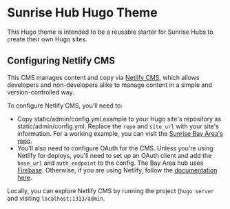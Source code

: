 # Sunrise Hub Hugo Theme

This Hugo theme is intended to be a reusable starter for Sunrise Hubs to create their own Hugo sites.

## Configuring Netlify CMS

This CMS manages content and copy via [Netlify CMS](https://www.netlifycms.org/), which allows developers and non-developers alike to manage content in a simple and version-controlled way.

To configure Netlify CMS, you'll need to:
- Copy static/admin/config.yml.example to your Hugo site's repository as static/admin/config.yml. Replace the `repo` and `site_url` with your site's information. For a working example, you can visit the [Sunrise Bay Area's repo](https://github.com/sunrise-bay-area/sunrise-bay-area/blob/master/static/admin/config.yml).
- You'll also need to configure OAuth for the CMS. Unless you're using Netlify for deploys, you'll need to set up an OAuth client and add the `base_url` and `auth_endpoint` to the config. The Bay Area hub uses [Firebase](https://github.com/Herohtar/netlify-cms-oauth-firebase). Otherwise, if you are using Netlify, follow the [documentation here](https://www.netlifycms.org/docs/github-backend/).

Locally, you can explore Netlify CMS by running the project (`hugo server` and visiting `localhost:1313/admin`.

